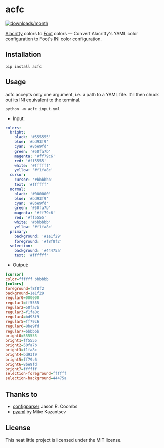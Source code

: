 # acfc

[![downloads/month](https://img.shields.io/pypi/dm/acfc)](https://pypi.org/project/acfc/)

[Alacritty](https://github.com/alacritty/alacritty) colors to
[Foot](https://codeberg.org/dnkl/foot) colors — Convert Alacritty's YAML color
configuration to Foot's INI color configuration.

## Installation

```
pip install acfc
```

## Usage

acfc accepts only one argument, i.e. a path to a YAML file. It'll then chuck out
its INI equivalent to the terminal.

```
python -m acfc input.yml
```

- Input:
```yaml
colors:
  bright:
    black: '#555555'
    blue: '#bd93f9'
    cyan: '#8be9fd'
    green: '#50fa7b'
    magenta: '#ff79c6'
    red: '#ff5555'
    white: '#ffffff'
    yellow: '#f1fa8c'
  cursor:
    cursor: '#bbbbbb'
    text: '#ffffff'
  normal:
    black: '#000000'
    blue: '#bd93f9'
    cyan: '#8be9fd'
    green: '#50fa7b'
    magenta: '#ff79c6'
    red: '#ff5555'
    white: '#bbbbbb'
    yellow: '#f1fa8c'
  primary:
    background: '#1e1f29'
    foreground: '#f8f8f2'
  selection:
    background: '#44475a'
    text: '#ffffff'
```

- Output:
```ini
[cursor]
color=ffffff bbbbbb
[colors]
foreground=f8f8f2
background=1e1f29
regular0=000000
regular1=ff5555
regular2=50fa7b
regular3=f1fa8c
regular4=bd93f9
regular5=ff79c6
regular6=8be9fd
regular7=bbbbbb
bright0=555555
bright1=ff5555
bright2=50fa7b
bright3=f1fa8c
bright4=bd93f9
bright5=ff79c6
bright6=8be9fd
bright7=ffffff
selection-foreground=ffffff
selection-background=44475a
```

## Thanks to

- [configparser](https://github.com/jaraco/configparser) Jason R. Coombs
- [pyaml](https://github.com/mk-fg/pretty-yaml) by Mike Kazantsev

## License

This neat little project is licensed under the MIT license.
